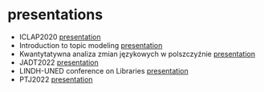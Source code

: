 # presentations



* ICLAP2020 [presentation](https://computationalstylistics.github.io/presentations/ICLAP2020/)
* Introduction to topic modeling [presentation](https://computationalstylistics.github.io/presentations/topic_modeling_intro/)
* Kwantytatywna analiza zmian językowych w polszczyźnie [presentation](https://computationalstylistics.github.io/presentations/diachronia_piotrowski_sredniopolski/)
* JADT2022 [presentation](https://computationalstylistics.github.io/presentations/jadt2022/)
* LINDH-UNED conference on Libraries [presentation](https://computationalstylistics.github.io/presentations/lindh-uned/)
* PTJ2022 [presentation](https://computationalstylistics.github.io/presentations/ptj2022/)






